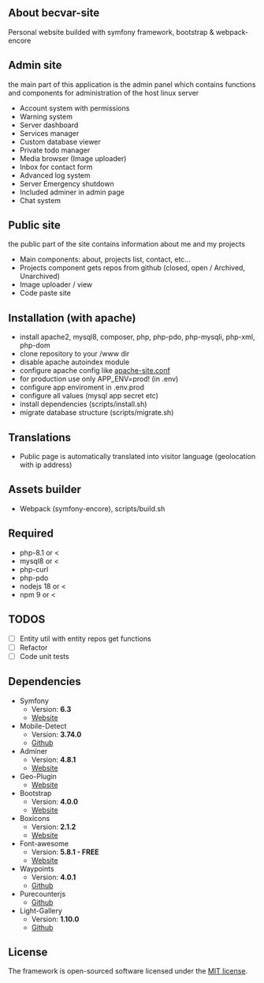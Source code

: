 ## About becvar-site
Personal website builded with symfony framework, bootstrap & webpack-encore

## Admin site
the main part of this application is the admin panel which contains functions and components for administration of the host linux server
 - Account system with permissions
 - Warning system
 - Server dashboard
 - Services manager
 - Custom database viewer
 - Private todo manager
 - Media browser (Image uploader)
 - Inbox for contact form
 - Advanced log system
 - Server Emergency shutdown
 - Included adminer in admin page
 - Chat system

## Public site
the public part of the site contains information about me and my projects
 - Main components: about, projects list, contact, etc...
 - Projects component gets repos from github (closed, open / Archived, Unarchived)
 - Image uploader / view
 - Code paste site

## Installation (with apache)
 - install apache2, mysql8, composer, php, php-pdo, php-mysqli, php-xml, php-dom
 - clone repository to your /www dir
 - disable apache autoindex module
 - configure apache config like [apache-site.conf](./apache-site.conf)
 - for production use only APP_ENV=prod! (in .env)
 - configure app enviroment in .env.prod
 - configure all values (mysql app secret etc)
 - install dependencies (scripts/install.sh)
 - migrate database structure (scripts/migrate.sh)

## Translations
 - Public page is automatically translated into visitor language (geolocation with ip address)

## Assets builder
 - Webpack (symfony-encore), scripts/build.sh

## Required
 - php-8.1 or <
 - mysql8 or <
 - php-curl
 - php-pdo
 - nodejs 18 or <
 - npm 9 or <

## TODOS
- [ ] Entity util with entity repos get functions
- [ ] Refactor
- [ ] Code unit tests

## Dependencies 
* Symfony
   * Version: **6.3**
   * [Website](https://symfony.com/)   
* Mobile-Detect
   * Version: **3.74.0**
   * [Github](https://github.com/serbanghita/Mobile-Detect)
* Adminer
   * Version: **4.8.1**
   * [Website](https://www.adminer.org/)
* Geo-Plugin
   * [Website](http://www.geoplugin.net/)
* Bootstrap
   * Version: **4.0.0**
   * [Website](https://getbootstrap.com/)
* Boxicons
   * Version: **2.1.2**
   * [Website](https://boxicons.com/)
* Font-awesome
   * Version: **5.8.1 - FREE**
   * [Website](https://fontawesome.com)
* Waypoints
   * Version: **4.0.1**
   * [Github](https://github.com/imakewebthings/waypoints)
* Purecounterjs
   * [Github](https://github.com/srexi/purecounterjs)
* Light-Gallery
   * Version: **1.10.0**
   * [Github](https://github.com/sachinchoolur/lightGallery)

## License
The framework is open-sourced software licensed under the [MIT license](https://opensource.org/licenses/MIT).

